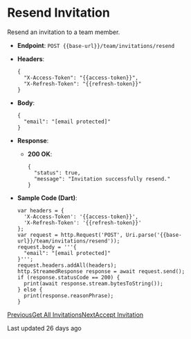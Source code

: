 # Resend Invitation

Resend an invitation to a team member.

*   **Endpoint**: `POST {{base-url}}/team/invitations/resend`
    
*   **Headers**:

    ```
    {
      "X-Access-Token": "{{access-token}}",
      "X-Refresh-Token": "{{refresh-token}}"
    }
    ```
    
*   **Body**:

    ```
    {
      "email": "[email protected]"
    }
    ```
    
*   **Response**:
    
    *   **200 OK**:

        ```
        {
          "status": true,
          "message": "Invitation successfully resend."
        }
        ```
        
    
*   **Sample Code (Dart)**:

    ```
    var headers = {
      'X-Access-Token': '{{access-token}}',
      'X-Refresh-Token': '{{refresh-token}}'
    };
    var request = http.Request('POST', Uri.parse('{{base-url}}/team/invitations/resend'));
    request.body = '''{
      "email": "[email protected]"
    }''';
    request.headers.addAll(headers);
    http.StreamedResponse response = await request.send();
    if (response.statusCode == 200) {
      print(await response.stream.bytesToString());
    } else {
      print(response.reasonPhrase);
    }
    ```
    

[PreviousGet All Invitations](/xpress-wallet-api/merchant/team/get-all-invitations)[NextAccept Invitation](/xpress-wallet-api/merchant/team/accept-invitation)

Last updated 26 days ago